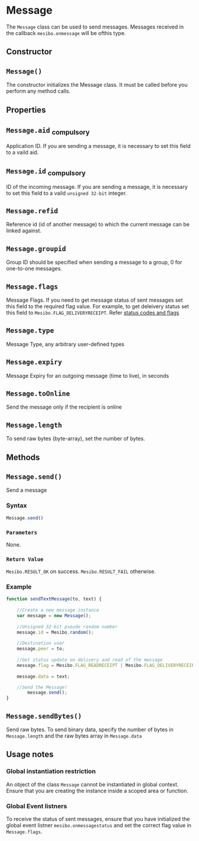 # Message  
The `Message` class can be used to send messages. Messages received in the callback `mesibo.onmessage` will be ofthis type. 

## Constructor  

## `Message()`  
The constructor initializes the Message class. It must be called before you perform any method calls. 

## Properties  

## `Message.aid` <sub>compulsory</sub> 
Application ID. If you are sending a message, it is necessary to set this field to a vaild aid.

## `Message.id` <sub>compulsory</sub> 
ID of the incoming message. If you are sending a message, it is necessary to set this field to a vaild 
`unsigned 32-bit` integer.

## `Message.refid`  
 Reference id (id of another message) to which the current message can be linked against.

## `Message.groupid`  
Group ID should be specified when sending a message to a group, 0 for one-to-one messages.

## `Message.flags`  
Message Flags. If you need to get message status of sent messages set this field to the required flag value.
For example, to get deleivery status set this field to `Mesibo.FLAG_DELIVERYRECEIPT`.
Refer [status codes and flags](https://mesibo.com/documentation/api/real-time-api/data-structures/#messageparams)

## `Message.type`  
Message Type, any arbitrary user-defined types

## `Message.expiry`  
Message Expiry for an outgoing message (time to live), in seconds

## `Message.toOnline`
Send the message only if the recipient is online
 
## `Message.length`
To send raw bytes (byte-array), set the number of bytes.

## Methods

## `Message.send()`   
Send a message

### Syntax

```javascript
Message.send()
```
### `Parameters`
None.

### `Return Value`
`Mesibo.RESULT_OK` on success.
`Mesibo.RESULT_FAIL` otherwise.

### Example

```javascript
function sendTextMessage(to, text) {
	
	//Create a new message instance
	var message = new Message();
       	
	//Unsigned 32-bit pseudo random number  
	message.id = Mesibo.random();
	
	//Destination user
	message.peer = to;
       	
	//Get status update on delivery and read of the message  
	message.flag = Mesibo.FLAG_READRECEIPT | Mesibo.FLAG_DELIVERYRECEIPT;
	
	message.data = text;

	//Send the Message!	
        message.send();	
}
```

## `Message.sendBytes()`   
Send raw bytes. To send binary data, specify the number of bytes in `Message.length` and the raw bytes array in 
`Message.data`

## Usage notes

### Global instantiation restriction  
An object of the class `Message` cannot be instantiated in global context. Ensure that you are creating the instance inside a scoped area or function.

### Global Event listners
To receive the status of sent messages, ensure that you have initialized the global event listner `mesibo.onmessagestatus` and set the correct flag value in `Message.flags`.
